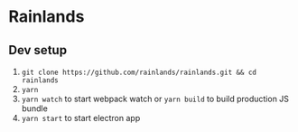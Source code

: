 # Rainlands

## Dev setup

1. `git clone https://github.com/rainlands/rainlands.git && cd rainlands`
2. `yarn`
3. `yarn watch` to start webpack watch or `yarn build` to build production JS bundle
4. `yarn start` to start electron app

